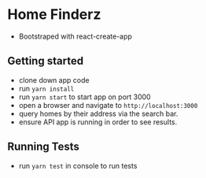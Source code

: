 # Home Finderz
- Bootstraped with react-create-app

## Getting started
- clone down app code
- run `yarn install` 
- run `yarn start` to start app on port 3000
- open a browser and navigate to `http://localhost:3000`
- query homes by their address via the search bar.
- ensure API app is running in order to see results.

## Running Tests
- run `yarn test` in console to run tests